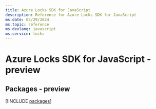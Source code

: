 ```yaml
---
title: Azure Locks SDK for JavaScript
description: Reference for Azure Locks SDK for JavaScript
ms.date: 03/29/2024
ms.topic: reference
ms.devlang: javascript
ms.service: locks
---
```

# Azure Locks SDK for JavaScript - preview
## Packages - preview
[!INCLUDE [packages](locks-index.md)]